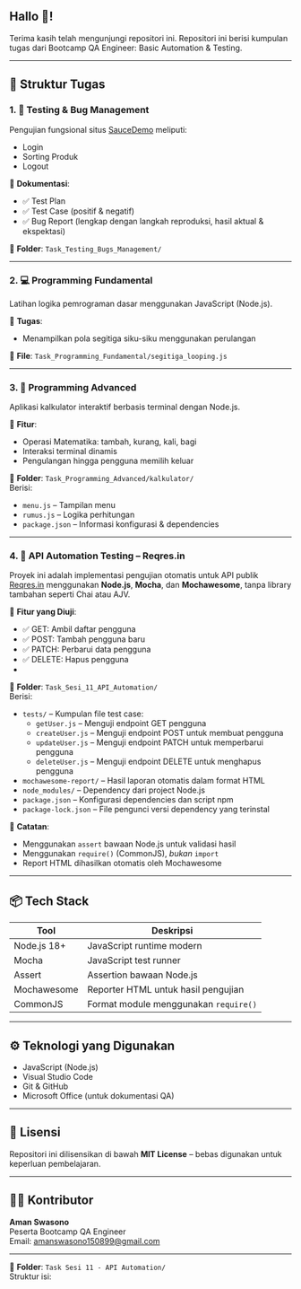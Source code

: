 ## Hallo 👋! 
Terima kasih telah mengunjungi repositori ini. Repositori ini berisi kumpulan tugas dari Bootcamp QA Engineer: Basic Automation & Testing.

---

## 📂 Struktur Tugas

### 1. 🧪 Testing & Bug Management  
Pengujian fungsional situs [SauceDemo](https://www.saucedemo.com/) meliputi:
- Login  
- Sorting Produk  
- Logout  

📄 **Dokumentasi**:
- ✅ Test Plan  
- ✅ Test Case (positif & negatif)  
- ✅ Bug Report (lengkap dengan langkah reproduksi, hasil aktual & ekspektasi)

📁 **Folder**: `Task_Testing_Bugs_Management/`

---

### 2. 💻 Programming Fundamental  
Latihan logika pemrograman dasar menggunakan JavaScript (Node.js).

📄 **Tugas**:
- Menampilkan pola segitiga siku-siku menggunakan perulangan

📁 **File**: `Task_Programming_Fundamental/segitiga_looping.js`

---

### 3. 🚀 Programming Advanced  
Aplikasi kalkulator interaktif berbasis terminal dengan Node.js.

📄 **Fitur**:
- Operasi Matematika: tambah, kurang, kali, bagi  
- Interaksi terminal dinamis  
- Pengulangan hingga pengguna memilih keluar

📁 **Folder**: `Task_Programming_Advanced/kalkulator/`  
Berisi:
- `menu.js` – Tampilan menu  
- `rumus.js` – Logika perhitungan  
- `package.json` – Informasi konfigurasi & dependencies

---

### 4. 🔌 API Automation Testing – Reqres.in  
Proyek ini adalah implementasi pengujian otomatis untuk API publik [Reqres.in](https://reqres.in) menggunakan **Node.js**, **Mocha**, dan **Mochawesome**, tanpa library tambahan seperti Chai atau AJV.

📄 **Fitur yang Diuji**:
- ✅ GET: Ambil daftar pengguna  
- ✅ POST: Tambah pengguna baru  
- ✅ PATCH: Perbarui data pengguna  
- ✅ DELETE: Hapus pengguna
- 

📁 **Folder**: `Task_Sesi_11_API_Automation/`  
Berisi:
- `tests/` – Kumpulan file test case:
  - `getUser.js` – Menguji endpoint GET pengguna
  - `createUser.js` – Menguji endpoint POST untuk membuat pengguna
  - `updateUser.js` – Menguji endpoint PATCH untuk memperbarui pengguna
  - `deleteUser.js` – Menguji endpoint DELETE untuk menghapus pengguna
- `mochawesome-report/` – Hasil laporan otomatis dalam format HTML
- `node_modules/` – Dependency dari project Node.js
- `package.json` – Konfigurasi dependencies dan script npm
- `package-lock.json` – File pengunci versi dependency yang terinstal


📌 **Catatan**:
- Menggunakan `assert` bawaan Node.js untuk validasi hasil
- Menggunakan `require()` (CommonJS), *bukan* `import`
- Report HTML dihasilkan otomatis oleh Mochawesome

---

## 📦 Tech Stack

| Tool         | Deskripsi                                |
|--------------|-------------------------------------------|
| Node.js 18+  | JavaScript runtime modern                |
| Mocha        | JavaScript test runner                   |
| Assert       | Assertion bawaan Node.js                 |
| Mochawesome  | Reporter HTML untuk hasil pengujian      |
| CommonJS     | Format module menggunakan `require()`    |

---

## ⚙️ Teknologi yang Digunakan
- JavaScript (Node.js)  
- Visual Studio Code  
- Git & GitHub  
- Microsoft Office (untuk dokumentasi QA)

---

## 📌 Lisensi
Repositori ini dilisensikan di bawah **MIT License** – bebas digunakan untuk keperluan pembelajaran.

---

## 🙋‍♂️ Kontributor
**Aman Swasono**  
Peserta Bootcamp QA Engineer  
Email: [amanswasono150899@gmail.com](mailto:amanswasono150899@gmail.com)

---

📁 **Folder**: `Task Sesi 11 - API Automation/`  
Struktur isi:
